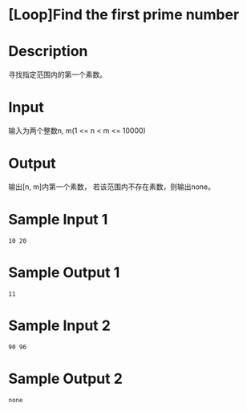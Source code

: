 # [Loop]Find the first prime number

# Description
 寻找指定范围内的第一个素数。
# Input
输入为两个整数n, m(1 <= n < m <= 10000)

# Output
输出[n, m]内第一个素数， 若该范围内不存在素数，则输出none。
# Sample Input 1
 
```
10 20
```

# Sample Output 1

```
11
```

# Sample Input 2

```
90 96
```

# Sample Output 2

```
none
```